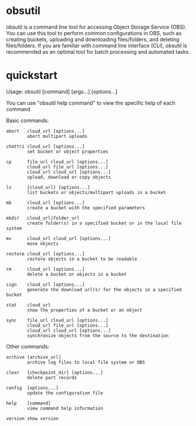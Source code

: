 # obsutil
obsutil is a command line tool for accessing Object Storage Service (OBS). You can use this tool to perform common configurations in OBS, such as creating buckets, uploading and downloading files/folders, and deleting files/folders. If you are familiar with command line interface (CLI), obsutil is recommended as an optimal tool for batch processing and automated tasks.


# quickstart

Usage: obsutil [command] [args...] [options...]

You can use "obsutil help command" to view the specific help of each command

Basic commands:

    abort   cloud_url [options...]
            abort multipart uploads       

    chattri cloud_url [options...]        
            set bucket or object properties
          
    cp      file_url cloud_url [options...]
            cloud_url file_url [options...]
            cloud_url cloud_url [options...]
            upload, download or copy objects
          
    ls      [cloud_url] [options...]      
            list buckets or objects/multipart uploads in a bucket

    mb      cloud_url [options...]        
            create a bucket with the specified parameters

    mkdir   cloud_url|folder_url          
            create folder(s) in a specified bucket or in the local file system

    mv      cloud_url cloud_url [options...]
            move objects                  

    restore cloud_url [options...]        
            restore objects in a bucket to be readable

    rm      cloud_url [options...]        
            delete a bucket or objects in a bucket

    sign    cloud_url [options...]        
            generate the download url(s) for the objects in a specified bucket

    stat    cloud_url                     
            show the properties of a bucket or an object

    sync    file_url cloud_url [options...]
            cloud_url file_url [options...]
            cloud_url cloud_url [options...]
            synchronize objects from the source to the destination

Other commands:

    archive [archive_url]                 
            archive log files to local file system or OBS

    clear   [checkpoint_dir] [options...] 
            delete part records           

    config  [options...]                  
            update the configuration file 

    help    [command]                     
            view command help information 

    version show version      
